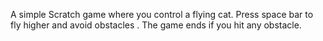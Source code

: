 A simple Scratch game where you control a flying cat. Press space bar to  fly higher and avoid obstacles . The game ends if you hit any obstacle.

